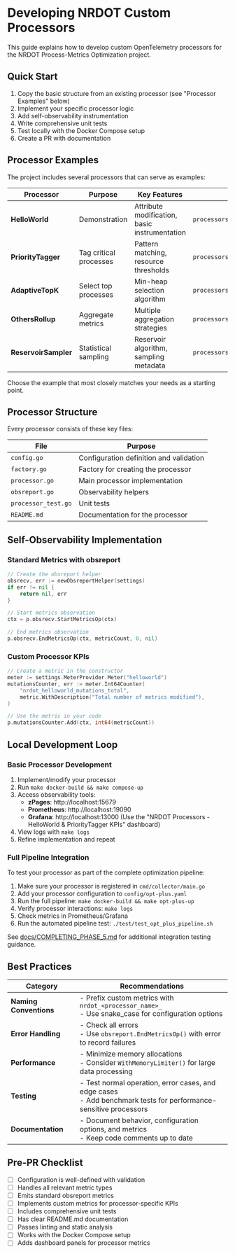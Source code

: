 # Developing NRDOT Custom Processors

This guide explains how to develop custom OpenTelemetry processors for the NRDOT Process-Metrics Optimization project.

## Quick Start

1. Copy the basic structure from an existing processor (see "Processor Examples" below)
2. Implement your specific processor logic
3. Add self-observability instrumentation
4. Write comprehensive unit tests
5. Test locally with the Docker Compose setup
6. Create a PR with documentation

## Processor Examples

The project includes several processors that can serve as examples:

| Processor | Purpose | Key Features | Location |
|-----------|---------|--------------|----------|
| **HelloWorld** | Demonstration | Attribute modification, basic instrumentation | `processors/helloworld/` |
| **PriorityTagger** | Tag critical processes | Pattern matching, resource thresholds | `processors/prioritytagger/` |
| **AdaptiveTopK** | Select top processes | Min-heap selection algorithm | `processors/adaptivetopk/` |
| **OthersRollup** | Aggregate metrics | Multiple aggregation strategies | `processors/othersrollup/` |
| **ReservoirSampler** | Statistical sampling | Reservoir algorithm, sampling metadata | `processors/reservoirsampler/` |

Choose the example that most closely matches your needs as a starting point.

## Processor Structure

Every processor consists of these key files:

| File | Purpose |
|------|---------|
| `config.go` | Configuration definition and validation |
| `factory.go` | Factory for creating the processor |
| `processor.go` | Main processor implementation |
| `obsreport.go` | Observability helpers |
| `processor_test.go` | Unit tests |
| `README.md` | Documentation for the processor |

## Self-Observability Implementation

### Standard Metrics with obsreport

```go
// Create the obsreport helper
obsrecv, err := newObsreportHelper(settings)
if err != nil {
    return nil, err
}

// Start metrics observation
ctx = p.obsrecv.StartMetricsOp(ctx)

// End metrics observation
p.obsrecv.EndMetricsOp(ctx, metricCount, 0, nil)
```

### Custom Processor KPIs

```go
// Create a metric in the constructor
meter := settings.MeterProvider.Meter("helloworld")
mutationsCounter, err := meter.Int64Counter(
    "nrdot_helloworld_mutations_total",
    metric.WithDescription("Total number of metrics modified"),
)

// Use the metric in your code
p.mutationsCounter.Add(ctx, int64(metricCount))
```

## Local Development Loop

### Basic Processor Development

1. Implement/modify your processor
2. Run `make docker-build && make compose-up`
3. Access observability tools:
   - **zPages**: http://localhost:15679
   - **Prometheus**: http://localhost:19090
   - **Grafana**: http://localhost:13000 (Use the "NRDOT Processors - HelloWorld & PriorityTagger KPIs" dashboard)
4. View logs with `make logs`
5. Refine implementation and repeat

### Full Pipeline Integration

To test your processor as part of the complete optimization pipeline:

1. Make sure your processor is registered in `cmd/collector/main.go`
2. Add your processor configuration to `config/opt-plus.yaml`
3. Run the full pipeline: `make docker-build && make opt-plus-up`
4. Verify processor interactions: `make logs`
5. Check metrics in Prometheus/Grafana
6. Run the automated pipeline test: `./test/test_opt_plus_pipeline.sh`

See [docs/COMPLETING_PHASE_5.md](COMPLETING_PHASE_5.md) for additional integration testing guidance.

## Best Practices

| Category | Recommendations |
|----------|----------------|
| **Naming Conventions** | - Prefix custom metrics with `nrdot_<processor_name>_`<br>- Use snake_case for configuration options |
| **Error Handling** | - Check all errors<br>- Use `obsreport.EndMetricsOp()` with error to record failures |
| **Performance** | - Minimize memory allocations<br>- Consider `WithMemoryLimiter()` for large data processing |
| **Testing** | - Test normal operation, error cases, and edge cases<br>- Add benchmark tests for performance-sensitive processors |
| **Documentation** | - Document behavior, configuration options, and metrics<br>- Keep code comments up to date |

## Pre-PR Checklist

- [ ] Configuration is well-defined with validation
- [ ] Handles all relevant metric types
- [ ] Emits standard obsreport metrics
- [ ] Implements custom metrics for processor-specific KPIs
- [ ] Includes comprehensive unit tests
- [ ] Has clear README.md documentation
- [ ] Passes linting and static analysis
- [ ] Works with the Docker Compose setup
- [ ] Adds dashboard panels for processor metrics